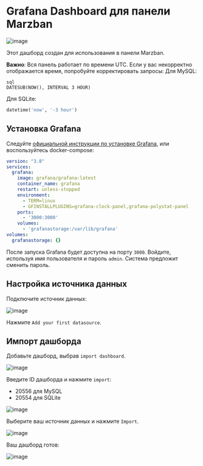 # Grafana Dashboard для панели Marzban

![image](https://github.com/lifeindarkside/marzban-grafana-pannel/assets/66727826/454ccf25-9572-47cd-bd16-b088ad1a6904)

Этот дашборд создан для использования в панели Marzban.

**Важно**: Вся панель работает по времени UTC. Если у вас некорректно отображается время, попробуйте корректировать запросы:
Для MySQL:
```
sql
DATESUB(NOW(), INTERVAL 3 HOUR)
```
Для SQLite:
```sql
datetime('now', '-3 hour')
```

## Установка Grafana

Следуйте [официальной инструкции по установке Grafana](https://grafana.com/docs/grafana/latest/setup-grafana/installation/), или воспользуйтесь docker-compose:

```yml
version: "3.8"
services:
  grafana:
    image: grafana/grafana:latest
    container_name: grafana
    restart: unless-stopped
    environment:
      - TERM=linux
      - GFINSTALLPLUGINS=grafana-clock-panel,grafana-polystat-panel
    ports:
      - '3000:3000'
    volumes:
      - 'grafanastorage:/var/lib/grafana'
volumes:
  grafanastorage: {}
```

После запуска Grafana будет доступна на порту `3000`. Войдите, используя имя пользователя и пароль `admin`. Система предложит сменить пароль.

## Настройка источника данных

Подключите источник данных:

![image](https://github.com/lifeindarkside/marzban-grafana-pannel/assets/66727826/dfe74b0e-7ea5-40d4-b529-b6b2ef533f2f)

Нажмите `Add your first datasource`.

## Импорт дашборда

Добавьте дашборд, выбрав `import dashboard`.

![image](https://github.com/lifeindarkside/marzban-grafana-pannel/assets/66727826/d925d298-fbea-43bb-b101-d1ce9e5bba26)

Введите ID дашборда и нажмите `import`:
- 20556 для MySQL
- 20554 для SQLite

![image](https://github.com/lifeindarkside/marzban-grafana-pannel/assets/66727826/674a5b8a-ed12-462f-8809-3ca3756d8bc4)

Выберите ваш источник данных и нажмите `Import`.

![image](https://github.com/lifeindarkside/marzban-grafana-pannel/assets/66727826/b2da5145-5c62-4e37-828b-b51a0b6ee196)

Ваш дашборд готов:

![image](https://github.com/lifeindarkside/marzban-grafana-pannel/assets/66727826/493f797e-1b0b-4967-93a9-96e77b74b7ed)
